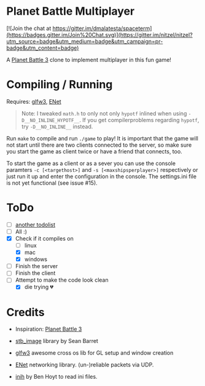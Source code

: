 # Planet Battle Multiplayer
[![Join the chat at https://gitter.im/dmalatesta/spaceterm](https://badges.gitter.im/Join%20Chat.svg)](https://gitter.im/nitzel/nitzel?utm_source=badge&utm_medium=badge&utm_campaign=pr-badge&utm_content=badge)

A [Planet Battle 3](http://forums.purebasic.com/german/viewtopic.php?f=12&t=18101&sid=6ac3cca19644aa677b6a1aae8b797853 "Planet Battle 3 - by kswb73") clone to implement multiplayer in this fun game!


# Compiling / Running

Requires: [glfw3](http://www.glfw.org/download.html "glfw"), [ENet](http://enet.bespin.org/ "ENet")
> Note: I tweaked `math.h` to only not only `hypotf` inlined when using `-D__NO_INLINE_HYPOTF__`. If you get compilerproblems regarding `hypotf`, try `-D__NO_INLINE__` instead.

Run `make` to compile and run `./game` to play!
It is important that the game will not start until there are two clients connected to the server, so make sure you start the game as client twice or have a friend that connects, too.

To start the game as a client or as a sever you can use the console paramters `-c [<targethost>]` and `-s [<maxshipsperplayer>]` respectively or just run it up and enter the configuration in the console.
The settings.ini file is not yet functional (see issue #15).

# ToDo
  - [ ] [another todolist](https://github.com/nitzel/pb_mp/blob/master/notes/todo%2Bideas.md "more extensive todo list")
  - [ ] All :)
  - [x] Check if it compiles on
    - [ ] linux
    - [x] mac
    - [x] windows
  - [ ] Finish the server
  - [ ] Finish the client
  - [ ] Attempt to make the code look clean
    - [x] die trying :broken_heart:
    
# Credits

  - Inspiration: [Planet Battle 3](http://forums.purebasic.com/german/viewtopic.php?f=12&t=18101&sid=6ac3cca19644aa677b6a1aae8b797853 "Planet Battle 3 - by kswb73")

  - [stb_image](https://github.com/nothings/stb "stb_image lib by Sean Barrett") library by Sean Barret
  
  - [glfw3](http://www.glfw.org/download.html "glfw") awesome cross os lib for GL setup and window creation
  
  - [ENet](http://enet.bespin.org/ "ENet") networking library. (un-)reliable packets via UDP.

  - [inih](https://github.com/benhoyt/inih "INI Not Invented Here by Ben Hoyt") by Ben Hoyt to read ini files.
  
